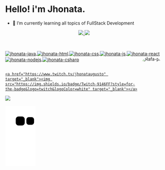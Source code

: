 # Hello! i'm Jhonata.


- 🌱 I’m currently learning all topics of FullStack Development

<div align="center">
  <a href="https://github.com/jhonataugusto">
  <img height="180em" src="https://github-readme-stats.vercel.app/api?username=jhonataugusto&show_icons=true&theme=dark&include_all_commits=true&count_private=true"/>
  <img height="180em" src="https://github-readme-stats.vercel.app/api/top-langs/?username=jhonataugusto&layout=compact&langs_count=7&theme=dark"/>
</div>
  
##
  
  <div style="display: inline_block"><br>
  <img align="center" alt="jhonata-java" height="30" width="40" src="https://cdn.jsdelivr.net/gh/devicons/devicon/icons/java/java-original.svg">
  <img align="center" alt="jhonata-html" height="30" width="40" src="https://cdn.jsdelivr.net/gh/devicons/devicon/icons/html5/html5-original-wordmark.svg">
  <img align="center" alt="jhonata-css" height="30" width="40" src="https://cdn.jsdelivr.net/gh/devicons/devicon/icons/css3/css3-original-wordmark.svg">
  <img align="center" alt="jhonata-js" height="30" width="40" src="https://cdn.jsdelivr.net/gh/devicons/devicon/icons/javascript/javascript-original.svg">
  <img align="center" alt="jhonata-react" height="30" width="40" src="https://cdn.jsdelivr.net/gh/devicons/devicon/icons/react/react-original.svg">
  <img align="center" alt="jhonata-nodejs" height="30" width="40" src="https://cdn.jsdelivr.net/gh/devicons/devicon/icons/nodejs/nodejs-original.svg">
  <img align="center" alt="jhonata-csharp" height="30" width="40" src="https://cdn.jsdelivr.net/gh/devicons/devicon/icons/csharp/csharp-original.svg">
  
    
  
  <img align="right" alt="Rafa-pic" height="150" style="border-radius:50px;" src="https://64.media.tumblr.com/87f601dd90972efe877e54103b2d388c/tumblr_p96ksp0m8u1wugj9io1_400.gifv">
</div>
  
  ##
  
  <div> 

 	<a href="https://www.twitch.tv/jhonataugusto" target="_blank"><img src="https://img.shields.io/badge/Twitch-9146FF?style=for-the-badge&logo=twitch&logoColor=white" target="_blank"></a>
 <a href="#" target="_blank"><img src="https://img.shields.io/badge/Discord-7289DA?style=for-the-badge&logo=discord&logoColor=white" target="_blank"></a> 
 
  ![Snake animation](https://github.com/rafaballerini/rafaballerini/blob/output/github-contribution-grid-snake.svg)
 
</div>
  
  
